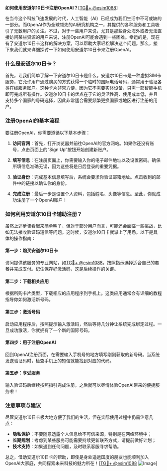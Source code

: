 **如何使用安道尔10日卡注册OpenAI？**[[TG💪+ @esim1088](https://t.me/s/esim1088)]

在当今这个科技飞速发展的时代，人工智能（AI）已经成为我们生活中不可或缺的一部分。而OpenAI作为全球领先的AI研究机构之一，其提供的各种服务和工具吸引了无数用户的关注。不过，对于一些用户来说，尤其是那些身处海外或者无法直接访问某些资源的用户来说，注册OpenAI可能会遇到一些困难。幸运的是，现在有了安道尔10日卡这样的解决方案，可以帮助大家轻松解决这个问题。那么，接下来我们就来详细探讨一下如何使用安道尔10日卡来注册OpenAI。

### 什么是安道尔10日卡？

首先，让我们简单了解一下安道尔10日卡是什么。安道尔10日卡是一种虚拟SIM卡服务，它允许用户通过购买的方式获得一个临时的国际电话号码，通常用于验证各类在线服务账户。这种卡片非常方便，因为它不需要实体设备，只需一部智能手机即可完成所有操作。安道尔10日卡的优点在于它的灵活性高、使用成本低，并且支持多个国家的号码选择，因此非常适合需要频繁更换国家或地区进行注册的用户。

### 注册OpenAI的基本流程

要注册OpenAI，你需要遵循以下基本步骤：

1. **访问官网**：首先，打开浏览器并前往OpenAI的官方网站。如果你还没有账号，点击页面上的“Sign Up”按钮开始创建新账户。
   
2. **填写信息**：在注册页面上，你需要输入你的电子邮件地址以及设置密码。确保所填信息准确无误，因为这些将是日后登录的重要凭据。

3. **验证身份**：完成基本信息填写后，系统会要求你验证邮箱地址。点击收到的邮件中的链接以确认你的身份。

4. **完成注册**：最后一步是设置个人资料，包括姓名、头像等信息。至此，你就成功注册了一个OpenAI账户！

### 如何利用安道尔10日卡辅助注册？

虽然上述步骤看起来简单明了，但对于部分用户而言，可能还会面临一些挑战，比如无法接收验证码短信等问题。这时候，安道尔10日卡就派上了用场。以下是具体的操作指南：

#### 第一步：购买安道尔10日卡
访问提供该服务的专业网站，如[TG💪+ @esim1088](https://t.me/s/esim1088)，按照指示选择适合自己的套餐并完成支付。记住保存好激活码，这是后续操作的关键。

#### 第二步：下载相关应用
根据所购卡片类型，下载相应的应用程序到手机上。这类应用通常会有详细的教程指导你如何激活新号码。

#### 第三步：激活号码
启动应用程序后，按照提示输入激活码，然后等待几分钟让系统完成绑定过程。一旦成功激活，你就拥有了一个新的国际号码。

#### 第四步：用于注册OpenAI
回到OpenAI注册页面，在需要输入手机号的地方填写刚刚获取的新号码。当系统发送验证码时，检查手机上的短信就能找到对应的代码。

#### 第五步：享受服务
输入验证码后继续按照指引完成注册，之后就可以尽情体验OpenAI带来的便捷服务啦！

### 注意事项与建议

尽管安道尔10日卡极大地方便了我们的生活，但在实际使用过程中仍需注意几点：

- **隐私保护**：不要随意透露个人信息给不可信来源，特别是在网络环境中；
- **长期规划**：考虑到某些服务可能需要持续更新联系方式，请提前做好计划；
- **技术支持**：如果遇到任何问题，及时联系客服寻求帮助。

总之，借助安道尔10日卡的帮助，即使是身处遥远国度的朋友也能顺利加入OpenAI大家庭，共同探索未来科技的魅力所在！[[TG💪+ @esim1088](https://t.me/s/esim1088) ![Image](https://i.postimg.cc/4NQfJmqS/Snipaste-2025-05-13-00-14-12.png)]